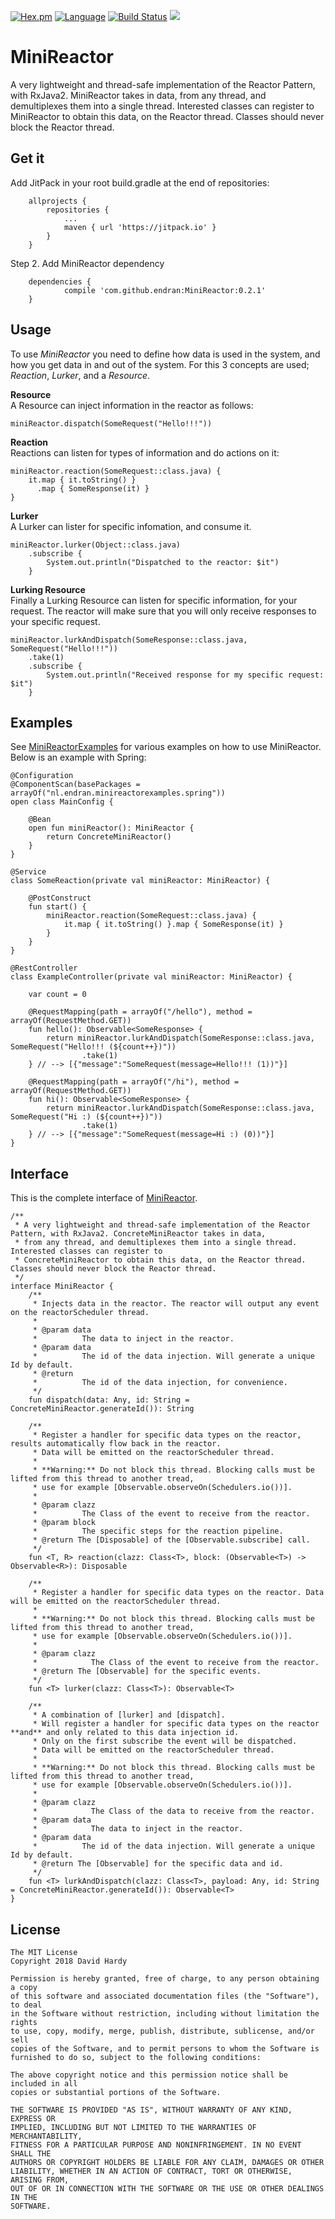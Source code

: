 [![Hex.pm](https://img.shields.io/hexpm/l/plug.svg)](http://www.apache.org/licenses/LICENSE-2.0)
[![Language](https://img.shields.io/badge/language-kotlin-yellowgreen.svg)](https://www.google.nl/search?q=kotlin)
[![Build Status](https://travis-ci.org/Endran/MiniReactor.svg?branch=master)](https://travis-ci.org/Endran/MiniReactor)
[![](https://jitpack.io/v/endran/MiniReactor.svg)](https://jitpack.io/#endran/MiniReactor)
# MiniReactor

A very lightweight and thread-safe implementation of the Reactor Pattern, with RxJava2.
MiniReactor takes in data, from any thread, and demultiplexes them into a single thread.
Interested classes can register to MiniReactor to obtain this data, on the Reactor thread.
Classes should never block the Reactor thread.

## Get it

Add JitPack in your root build.gradle at the end of repositories:

```
	allprojects {
		repositories {
			...
			maven { url 'https://jitpack.io' }
		}
	}
```

Step 2. Add MiniReactor dependency

```
	dependencies {
	        compile 'com.github.endran:MiniReactor:0.2.1'
	}
```

## Usage

To use *MiniReactor* you need to define how data is used in the system,
and how you get data in and out of the system. For this 3 concepts are used;
_Reaction_, _Lurker_, and a _Resource_.

**Resource**<br>
A Resource can inject information in the reactor as follows:
```
miniReactor.dispatch(SomeRequest("Hello!!!"))
```

**Reaction**<br>
Reactions can listen for types of information and do actions on it:
```
miniReactor.reaction(SomeRequest::class.java) {
    it.map { it.toString() }
      .map { SomeResponse(it) }
}
```

**Lurker**<br>
A Lurker can lister for specific infomation, and consume it.
```
miniReactor.lurker(Object::class.java)
    .subscribe {
        System.out.println("Dispatched to the reactor: $it")
    }
```

**Lurking Resource**<br>
Finally a Lurking Resource can listen for specific information, for your request.
The reactor will make sure that you will only receive responses to your specific request.
```
miniReactor.lurkAndDispatch(SomeResponse::class.java, SomeRequest("Hello!!!"))
    .take(1)
    .subscribe {
        System.out.println("Received response for my specific request: $it")
    }
```

## Examples

See [MiniReactorExamples](https://github.com/Endran/MiniReactorExamples) for various examples on how to use MiniReactor. Below is an example with Spring:

```
@Configuration
@ComponentScan(basePackages = arrayOf("nl.endran.minireactorexamples.spring"))
open class MainConfig {

    @Bean
    open fun miniReactor(): MiniReactor {
        return ConcreteMiniReactor()
    }
}

@Service
class SomeReaction(private val miniReactor: MiniReactor) {

    @PostConstruct
    fun start() {
        miniReactor.reaction(SomeRequest::class.java) {
            it.map { it.toString() }.map { SomeResponse(it) }
        }
    }
}

@RestController
class ExampleController(private val miniReactor: MiniReactor) {

    var count = 0

    @RequestMapping(path = arrayOf("/hello"), method = arrayOf(RequestMethod.GET))
    fun hello(): Observable<SomeResponse> {
        return miniReactor.lurkAndDispatch(SomeResponse::class.java, SomeRequest("Hello!!! (${count++})"))
                .take(1)
    } // --> [{"message":"SomeRequest(message=Hello!!! (1))"}]

    @RequestMapping(path = arrayOf("/hi"), method = arrayOf(RequestMethod.GET))
    fun hi(): Observable<SomeResponse> {
        return miniReactor.lurkAndDispatch(SomeResponse::class.java, SomeRequest("Hi :) (${count++})"))
                .take(1)
    } // --> [{"message":"SomeRequest(message=Hi :) (0))"}]
}
```


## Interface

This is the complete interface of [MiniReactor](https://github.com/Endran/MiniReactor/blob/develop/minireactor/src/main/kotlin/nl/endran/minireactor/MiniReactor.kt).

```
/**
 * A very lightweight and thread-safe implementation of the Reactor Pattern, with RxJava2. ConcreteMiniReactor takes in data,
 * from any thread, and demultiplexes them into a single thread. Interested classes can register to
 * ConcreteMiniReactor to obtain this data, on the Reactor thread. Classes should never block the Reactor thread.
 */
interface MiniReactor {
    /**
     * Injects data in the reactor. The reactor will output any event on the reactorScheduler thread.
     *
     * @param data
     *          The data to inject in the reactor.
     * @param data
     *          The id of the data injection. Will generate a unique Id by default.
     * @return
     *          The id of the data injection, for convenience.
     */
    fun dispatch(data: Any, id: String = ConcreteMiniReactor.generateId()): String

    /**
     * Register a handler for specific data types on the reactor, results automatically flow back in the reactor.
     * Data will be emitted on the reactorScheduler thread.
     *
     * **Warning:** Do not block this thread. Blocking calls must be lifted from this thread to another tread,
     * use for example [Observable.observeOn(Schedulers.io())].
     *
     * @param clazz
     *          The Class of the event to receive from the reactor.
     * @param block
     *          The specific steps for the reaction pipeline.
     * @return The [Disposable] of the [Observable.subscribe] call.
     */
    fun <T, R> reaction(clazz: Class<T>, block: (Observable<T>) -> Observable<R>): Disposable

    /**
     * Register a handler for specific data types on the reactor. Data will be emitted on the reactorScheduler thread.
     *
     * **Warning:** Do not block this thread. Blocking calls must be lifted from this thread to another tread,
     * use for example [Observable.observeOn(Schedulers.io())].
     *
     * @param clazz
     *            The Class of the event to receive from the reactor.
     * @return The [Observable] for the specific events.
     */
    fun <T> lurker(clazz: Class<T>): Observable<T>

    /**
     * A combination of [lurker] and [dispatch].
     * Will register a handler for specific data types on the reactor **and** and only related to this data injection id.
     * Only on the first subscribe the event will be dispatched.
     * Data will be emitted on the reactorScheduler thread.
     *
     * **Warning:** Do not block this thread. Blocking calls must be lifted from this thread to another tread,
     * use for example [Observable.observeOn(Schedulers.io())].
     *
     * @param clazz
     *            The Class of the data to receive from the reactor.
     * @param data
     *            The data to inject in the reactor.
     * @param data
     *          The id of the data injection. Will generate a unique Id by default.
     * @return The [Observable] for the specific data and id.
     */
    fun <T> lurkAndDispatch(clazz: Class<T>, payload: Any, id: String = ConcreteMiniReactor.generateId()): Observable<T>
}
```

## License

```
The MIT License
Copyright 2018 David Hardy

Permission is hereby granted, free of charge, to any person obtaining a copy
of this software and associated documentation files (the "Software"), to deal
in the Software without restriction, including without limitation the rights
to use, copy, modify, merge, publish, distribute, sublicense, and/or sell
copies of the Software, and to permit persons to whom the Software is
furnished to do so, subject to the following conditions:

The above copyright notice and this permission notice shall be included in all
copies or substantial portions of the Software.

THE SOFTWARE IS PROVIDED "AS IS", WITHOUT WARRANTY OF ANY KIND, EXPRESS OR
IMPLIED, INCLUDING BUT NOT LIMITED TO THE WARRANTIES OF MERCHANTABILITY,
FITNESS FOR A PARTICULAR PURPOSE AND NONINFRINGEMENT. IN NO EVENT SHALL THE
AUTHORS OR COPYRIGHT HOLDERS BE LIABLE FOR ANY CLAIM, DAMAGES OR OTHER
LIABILITY, WHETHER IN AN ACTION OF CONTRACT, TORT OR OTHERWISE, ARISING FROM,
OUT OF OR IN CONNECTION WITH THE SOFTWARE OR THE USE OR OTHER DEALINGS IN THE
SOFTWARE.
```
